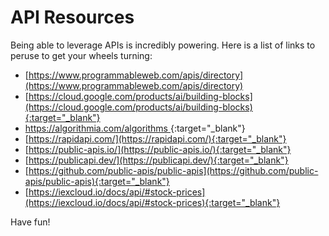 # API Resources

Being able to leverage APIs is incredibly powering. Here is a list of links to peruse to get your wheels turning:

 - [https://www.programmableweb.com/apis/directory](https://www.programmableweb.com/apis/directory)
 - [https://cloud.google.com/products/ai/building-blocks](https://cloud.google.com/products/ai/building-blocks){:target="_blank"}
 - [https://algorithmia.com/algorithms ](https://algorithmia.com/algorithms){:target="_blank"}
 - [https://rapidapi.com/](https://rapidapi.com/){:target="_blank"}
 - [https://public-apis.io/](https://public-apis.io/){:target="_blank"}
 - [https://publicapi.dev/](https://publicapi.dev/){:target="_blank"}
 - [https://github.com/public-apis/public-apis](https://github.com/public-apis/public-apis){:target="_blank"}
 - [https://iexcloud.io/docs/api/#stock-prices](https://iexcloud.io/docs/api/#stock-prices){:target="_blank"}

Have fun!
